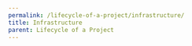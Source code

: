```yaml
---
permalink: /lifecycle-of-a-project/infrastructure/
title: Infrastructure
parent: Lifecycle of a Project
---
```

